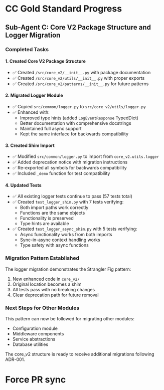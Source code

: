 # CC Gold Standard Progress

## Sub-Agent C: Core V2 Package Structure and Logger Migration

### Completed Tasks

#### 1. Created Core V2 Package Structure
- ✅ Created `/src/core_v2/__init__.py` with package documentation
- ✅ Created `/src/core_v2/utils/__init__.py` with proper exports
- ✅ Created `/src/core_v2/patterns/__init__.py` for future patterns

#### 2. Migrated Logger Module
- ✅ Copied `src/common/logger.py` to `src/core_v2/utils/logger.py`
- ✅ Enhanced with:
  - Improved type hints (added `LogEventResponse` TypedDict)
  - Better documentation with comprehensive docstrings
  - Maintained full async support
  - Kept the same interface for backwards compatibility

#### 3. Created Shim Import
- ✅ Modified `src/common/logger.py` to import from `core_v2.utils.logger`
- ✅ Added deprecation notice with migration instructions
- ✅ Re-exported all symbols for backwards compatibility
- ✅ Included `_demo` function for test compatibility

#### 4. Updated Tests
- ✅ All existing logger tests continue to pass (57 tests total)
- ✅ Created `test_logger_shim.py` with 7 tests verifying:
  - Both import paths work correctly
  - Functions are the same objects
  - Functionality is preserved
  - Type hints are available
- ✅ Created `test_logger_async_shim.py` with 5 tests verifying:
  - Async functionality works from both imports
  - Sync-in-async context handling works
  - Type safety with async functions

### Migration Pattern Established

The logger migration demonstrates the Strangler Fig pattern:
1. New enhanced code in `core_v2/`
2. Original location becomes a shim
3. All tests pass with no breaking changes
4. Clear deprecation path for future removal

### Next Steps for Other Modules

This pattern can now be followed for migrating other modules:
- Configuration module
- Middleware components
- Service abstractions
- Database utilities

The core_v2 structure is ready to receive additional migrations following ADR-001.
# Force PR sync
